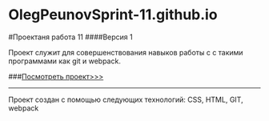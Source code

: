 # OlegPeunovSprint-11.github.io

#Проектаня работа 11
####Версия 1  

Проект служит для совершенствования навыков работы с с такими программами как git и webpack.



###[Посмотреть проект>>>]( "OlegPeunovSprint-11.github.io")
***
Проект создан с помощью следующих технологий: CSS, HTML, GIT, webpack